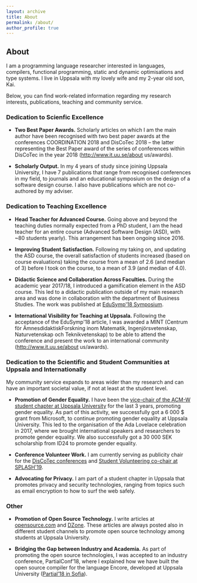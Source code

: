 ```yaml
---
layout: archive
title: About
permalink: /about/
author_profile: true
---
```


## About

I am a programming language researcher interested in languages, compilers, functional
programming, static and dynamic optimisations and type systems. I live in Uppsala
with my lovely wife and my 2-year old son, Kai.

Below, you can find work-related information regarding my research interests,
publications, teaching and community service.

### Dedication to Scienfic Excellence

- **Two Best Paper Awards.** Scholarly articles on which I am the main author have
been recognised with two best paper awards at the conferences COORDINATION 2018
and DisCoTec 2018 – the latter representing the Best Paper award of the series
of conferences within DisCoTec in the year 2018 (http://www.it.uu.se/about
us/awards).

- **Scholarly Output.** In my 4 years of study since joining
Uppsala University, I have 7 publications that range from recognised conferences
in my field, to journals and an educational symposium on the design of a
software design course. I also have publications which are not co-authored by my
adviser.

### Dedication to Teaching Excellence

- **Head Teacher for Advanced Course.** Going above and beyond the teaching duties
normally expected from a PhD student, I am the head teacher for an entire course
(Advanced Software Design (ASD), with ~80 students yearly). This arrangement has
been ongoing since 2016.

- **Improving Student Satisfaction.** Following my taking on, and updating the ASD
course, the overall satisfaction of students increased (based on course
evaluations) taking the course from a mean of 2.6 (and median of 3) before I
took on the course, to a mean of 3.9 (and median of 4.0).

- **Didactic Science and Collaboration Across Faculties.** During the academic year
2017/18, I introduced a gamification element in the ASD course. This led to a
didactic publication outside of my main research area and was done in
collaboration with the department of Business Studies. The work was published at
[EduSymp'18 Symposium](https://dl.acm.org/citation.cfm?doid=3270112.3270118).

- **International Visibility for Teaching at Uppsala.** Following the acceptance of
the EduSymp'18 article, I was awarded a MINT (Centrum för ÄmnesdidaktiskForskning inom
Matematik, Ingenjörsvetenskap, Naturvetenskap och Teknikvetenskap) to be able
to attend the conference and present the work to an international community
(http://www.it.uu.se/about us/awards).

### Dedication to the Scientific and Student Communities at Uppsala and Internationally

My community service expands to areas wider than my research and can have an important societal value, if not at
 least at the student level.

- **Promotion of Gender Equality.** I have been the [vice-chair of the ACM-W
student chapter at Uppsala University](http://uu.acm.org) for the last 3 years,
promoting gender equality. As part of this activity, we successfully got a 6 000
$ grant from Microsoft, to continue promoting gender equality at Uppsala
University. This led to the organisation of the Ada Lovelace celebration in
2017, where we brought international speakers and researchers to promote gender
equality. We also successfully got a 30 000 SEK scholarship from ID24 to promote
gender equality.

- **Conference Volunteer Work.** I am currently serving as publicity chair for
  the [DisCoTec conferences](http://www.discotec.org/2019/#organising-committee) and
  [Student Volunteering co-chair at SPLASH'19](https://2019.splashcon.org/committee/splash-2019-organizing-committee).

- **Advocating for Privacy.** I am part of a student chapter in Uppsala that
promotes privacy and security technologies, ranging from topics such as email
encryption to how to surf the web safely.

### Other

- **Promotion of Open Source Technology.** I write articles at
  [opensource.com](https://opensource.com/users/kikofernandez) and
  [DZone](https://dzone.com/articles/keep-your-privacy-and-start-encrypting-your-emails). These
  articles are always posted also in different student channels to promote open
  source technology among students at Uppsala University.

- **Bridging the Gap between Industry and Academia.** As part of promoting the
open source technologies, I was accepted to an industry conference,
PartialConf’18, where I explained how we have built the open source compiler for
the language Encore, developed at Uppsala University ([Partial’18 in
Sofia](http://partialconf.com/lineup#kiko-fernandez)).
